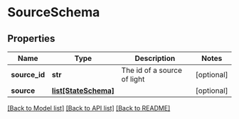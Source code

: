 # SourceSchema

## Properties
Name | Type | Description | Notes
------------ | ------------- | ------------- | -------------
**source_id** | **str** | The id of a source of light | [optional] 
**source** | [**list[StateSchema]**](StateSchema.md) |  | [optional] 

[[Back to Model list]](../README.md#documentation-for-models) [[Back to API list]](../README.md#documentation-for-api-endpoints) [[Back to README]](../README.md)


